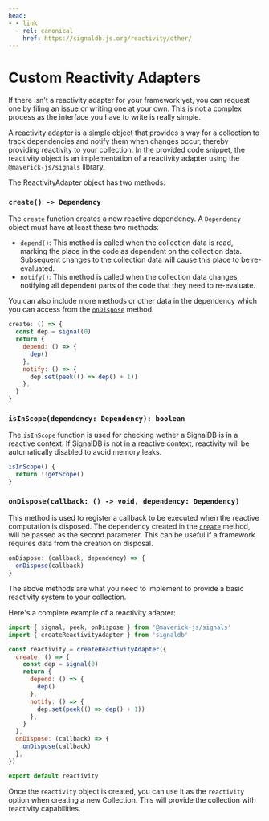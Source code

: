 ```yaml
---
head:
- - link
  - rel: canonical
    href: https://signaldb.js.org/reactivity/other/
---
```

# Custom Reactivity Adapters

If there isn't a reactivity adapter for your framework yet, you can request one by [filing an issue](https://github.com/maxnowack/signaldb/issues/new) or writing one at your own.
This is not a complex process as the interface you have to write is really simple.

A reactivity adapter is a simple object that provides a way for a collection to track dependencies and notify them when changes occur, thereby providing reactivity to your collection. In the provided code snippet, the reactivity object is an implementation of a reactivity adapter using the `@maverick-js/signals` library.

The ReactivityAdapter object has two methods:

### `create() -> Dependency`

The `create` function creates a new reactive dependency. A `Dependency` object must have at least these two methods:

* `depend()`: This method is called when the collection data is read, marking the place in the code as dependent on the collection data. Subsequent changes to the collection data will cause this place to be re-evaluated.
* `notify()`: This method is called when the collection data changes, notifying all dependent parts of the code that they need to re-evaluate.

You can also include more methods or other data in the dependency which you can access from the [`onDispose`](/reactivity/other/#ondispose-callback-void-dependency-dependency) method.

```js
create: () => {
  const dep = signal(0)
  return {
    depend: () => {
      dep()
    },
    notify: () => {
      dep.set(peek(() => dep() + 1))
    },
  }
}
```

### `isInScope(dependency: Dependency): boolean`

The `isInScope` function is used for checking wether a SignalDB is in a reactive context. If SignalDB is not in a reactive context, reactivity will be automatically disabled to avoid memory leaks.

```js
isInScope() {
  return !!getScope()
}
```


### `onDispose(callback: () -> void, dependency: Dependency)`

This method is used to register a callback to be executed when the reactive computation is disposed. The dependency created in the [`create`](/reactivity/other/#create-dependency) method, will be passed as the second parameter. This can be useful if a framework requires data from the creation on disposal.

```js
onDispose: (callback, dependency) => {
  onDispose(callback)
}
```

The above methods are what you need to implement to provide a basic reactivity system to your collection.

Here's a complete example of a reactivity adapter:

```js
import { signal, peek, onDispose } from '@maverick-js/signals'
import { createReactivityAdapter } from 'signaldb'

const reactivity = createReactivityAdapter({
  create: () => {
    const dep = signal(0)
    return {
      depend: () => {
        dep()
      },
      notify: () => {
        dep.set(peek(() => dep() + 1))
      },
    }
  },
  onDispose: (callback) => {
    onDispose(callback)
  },
})

export default reactivity
```

Once the `reactivity` object is created, you can use it as the `reactivity` option when creating a new Collection. This will provide the collection with reactivity capabilities.

